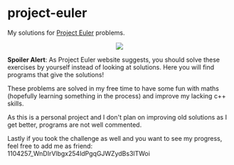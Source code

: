 # project-euler
My solutions for [Project Euler](https://projecteuler.net) problems.

<p align="center"><img src="https://projecteuler.net/profile/Becks27.png#170" /></p>

**Spoiler Alert**: As Project Euler website suggests, you should solve these exercises by yourself instead of looking at solutions.
Here you will find programs that give the solutions!

These problems are solved in my free time to have some fun with maths (hopefully learning something in the process) and improve my lacking c++ skills.

As this is a personal project and I don't plan on improving old solutions as I get better, programs are not well commented.

Lastly if you took the challenge as well and you want to see my progress, feel free to add me as friend: 1104257_WnDIrVlbgx254ldPgqGJWZydBs3lTWoi
